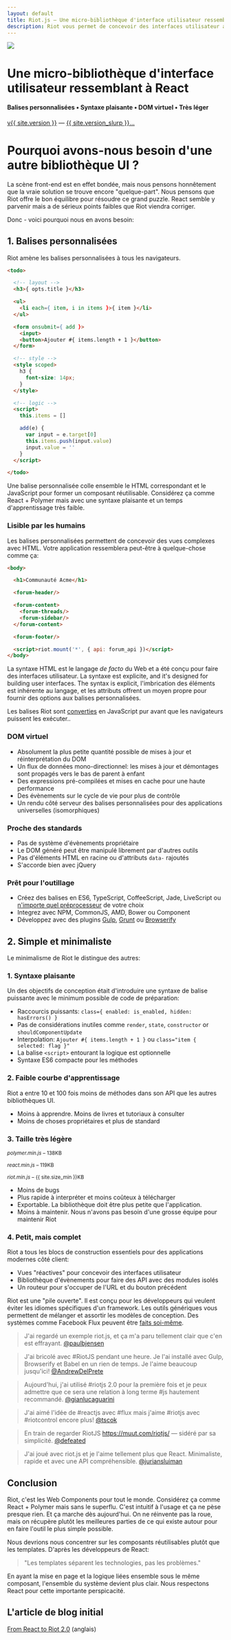 ```yaml
---
layout: default
title: Riot.js — Une micro-bibliothèque d'interface utilisateur ressemblant à React
description: Riot vous permet de concevoir des interfaces utilisateur avec des balises personnalisées en utilisant une syntaxe simple et plaisante. Il utilise un DOM virtuel comme React mais en plus rapide. Riot est très léger comparer aux standards de l'industrie. Nous pensons qu'il y a un réel besoin pour une autre bibliothèque UI.
---
```


<div id="hero">
  <img src="/img/logo/riot240x.png">
  <h1>Une micro-bibliothèque d'interface utilisateur ressemblant à React</h1>
  <h4>Balises personnalisées • Syntaxe plaisante • DOM virtuel • Très léger</h4>

  <div id="version-slurp">
    <a href="/fr/download/" class="tag blue">v{{ site.version }}</a> &mdash;
    <a href="/fr/release-notes/">{{ site.version_slurp }}&hellip;</a>
  </div>

</div>


# Pourquoi avons-nous besoin d'une autre bibliothèque UI ?

La scène front-end est en effet bondée, mais nous pensons honnêtement que la vraie solution se trouve encore "quelque-part". Nous pensons que Riot offre le bon équilibre pour résoudre ce grand puzzle. React semble y parvenir mais a de sérieux points faibles que Riot viendra corriger.

Donc - voici pourquoi nous en avons besoin:


## 1. Balises personnalisées

Riot amène les balises personnalisées à tous les navigateurs.

``` html
<todo>

  <!-- layout -->
  <h3>{ opts.title }</h3>

  <ul>
    <li each={ item, i in items }>{ item }</li>
  </ul>

  <form onsubmit={ add }>
    <input>
    <button>Ajouter #{ items.length + 1 }</button>
  </form>

  <!-- style -->
  <style scoped>
    h3 {
      font-size: 14px;
    }
  </style>

  <!-- logic -->
  <script>
    this.items = []

    add(e) {
      var input = e.target[0]
      this.items.push(input.value)
      input.value = ''
    }
  </script>

</todo>
```

Une balise personnalisée colle ensemble le HTML correspondant et le JavaScript pour former un composant réutilisable. Considérez ça comme React + Polymer mais avec une syntaxe plaisante et un temps d'apprentissage très faible.


### Lisible par les humains

Les balises personnalisées permettent de concevoir des vues complexes avec HTML. Votre application ressemblera peut-être à quelque-chose comme ça:

``` html
<body>

  <h1>Communauté Acme</h1>

  <forum-header/>

  <forum-content>
    <forum-threads/>
    <forum-sidebar/>
  </forum-content>

  <forum-footer/>

  <script>riot.mount('*', { api: forum_api })</script>
</body>
```

La syntaxe HTML est le langage *de facto* du Web et a été conçu pour faire des interfaces utilisateur. La syntaxe est explicite, and it's designed for building user interfaces. The syntax is explicit, l'imbrication des éléments est inhérente au langage, et les attributs offrent un moyen propre pour fournir des options aux balises personnalisées.

Les balises Riot sont [converties](/guide/compiler/) en JavaScript pur avant que les navigateurs puissent les exécuter..


### DOM virtuel
- Absolument la plus petite quantité possible de mises à jour et réinterprétation du DOM
- Un flux de données mono-directionnel: les mises à jour et démontages sont propagés vers le bas de parent à enfant
- Des expressions pré-compilées et mises en cache pour une haute performance
- Des évènements sur le cycle de vie pour plus de contrôle
- Un rendu côté serveur des balises personnalisées pour des applications universelles (isomorphiques)


### Proche des standards
- Pas de système d'évènements propriétaire
- Le DOM généré peut être manipulé librement par d'autres outils
- Pas d'éléments HTML en racine ou d'attributs `data-` rajoutés
- S'accorde bien avec jQuery


### Prêt pour l'outillage
- Créez des balises en ES6, TypeScript, CoffeeScript, Jade, LiveScript ou [n'importe quel préprocesseur](/guide/compiler/#pre-processors) de votre choix
- Integrez avec NPM, CommonJS, AMD, Bower ou Component
- Développez avec des plugins [Gulp](https://github.com/e-jigsaw/gulp-riot), [Grunt](https://github.com/ariesjia/grunt-riot) ou [Browserify](https://github.com/jhthorsen/riotify)



## 2. Simple et minimaliste

Le minimalisme de Riot le distingue des autres:


### 1. Syntaxe plaisante

Un des objectifs de conception était d'introduire une syntaxe de balise puissante avec le minimum possible de code de préparation:

- Raccourcis puissants: `class={ enabled: is_enabled, hidden: hasErrors() }`
- Pas de considérations inutiles comme `render`, `state`, `constructor` or `shouldComponentUpdate`
- Interpolation: `Ajouter #{ items.length + 1 }` ou `class="item { selected: flag }"`
- La balise `<script>` entourant la logique est optionnelle
- Syntaxe ES6 compacte pour les méthodes


### 2. Faible courbe d'apprentissage

Riot a entre 10 et 100 fois moins de méthodes dans son API que les autres bibliothèques UI.

- Moins à apprendre. Moins de livres et tutoriaux à consulter
- Moins de choses propriétaires et plus de standard


### 3. Taille très légère

<small><em>polymer.min.js</em> – 138KB</small>
<span class="bar red"></span>

<small><em>react.min.js</em> – 119KB</small>
<span class="bar red" style="width: {{ 138 / 119 * 100 }}"></span>

<small><em>riot.min.js</em> – {{ site.size_min }}KB</small>
<span class="bar blue" style="width: {{ site.size_min / 121 * 100 }}%"></span>

- Moins de bugs
- Plus rapide à interpréter et moins coûteux à télécharger
- Exportable. La bibliothèque doit être plus petite que l'application.
- Moins à maintenir. Nous n'avons pas besoin d'une grosse équipe pour maintenir Riot



### 4. Petit, mais complet

Riot a tous les blocs de construction essentiels pour des applications modernes côté client:

- Vues "réactives" pour concevoir des interfaces utilisateur
- Bibliothèque d'évènements pour faire des API avec des modules isolés
- Un routeur pour s'occuper de l'URL et du bouton précédent

Riot est une "pile ouverte". Il est conçu pour les développeurs qui veulent éviter les idiomes spécifiques d'un framework. Les outils génériques vous permettent de mélanger et assortir les modèles de conception. Des systèmes comme Facebook Flux peuvent être [faits soi-même](https://github.com/jimsparkman/RiotControl).


> J'ai regardé un exemple riot.js, et ça m'a paru tellement clair que c'en est effrayant. [@paulbjensen](https://twitter.com/paulbjensen/status/558378720403419137)

> J'ai bricolé avec #RiotJS pendant une heure. Je l'ai installé avec Gulp, Browserify et Babel en un rien de temps. Je l'aime beaucoup jusqu'ici! [@AndrewDelPrete](https://twitter.com/AndrewDelPrete/status/630976295011127296)

> Aujourd'hui, j'ai utilisé #riotjs 2.0 pour la première fois et je peux admettre que ce sera une relation à long terme #js hautement recommandé. [@gianlucaguarini](https://twitter.com/gianlucaguarini/status/559756081862574080)

> J'ai aimé l'idée de #reactjs avec #flux mais j'aime #riotjs avec #riotcontrol encore plus!
[@tscok](https://twitter.com/tscok/status/580509124598829056)

> En train de regarder RiotJS https://muut.com/riotjs/ — sidéré par sa simplicité. [@defeated](https://twitter.com/defeated/status/559215403541757952)

> J'ai joué avec riot.js et je l'aime tellement plus que React. Minimaliste, rapide et avec une API compréhensible. [@juriansluiman](https://twitter.com/juriansluiman/status/560399379035865088)


## Conclusion

Riot, c'est les Web Components pour tout le monde. Considérez ça comme React + Polymer mais sans le superflu. C'est intuitif à l'usage et ça ne pèse presque rien. Et ça marche dès aujourd'hui. On ne réinvente pas la roue, mais on récupère plutôt les meilleures parties de ce qui existe autour pour en faire l'outil le plus simple possible.

Nous devrions nous concentrer sur les composants réutilisables plutôt que les templates. D'après les développeurs de React:

> "Les templates séparent les technologies, pas les problèmes."

En ayant la mise en page et la logique liées ensemble sous le même composant, l'ensemble du système devient plus clair. Nous respectons React pour cette importante perspicacité.


## L'article de blog initial

[From React to Riot 2.0](https://muut.com/blog/technology/riot-2.0/) (anglais)


